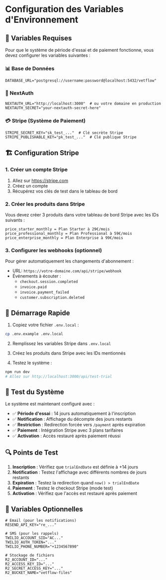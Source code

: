 # Configuration des Variables d'Environnement

## 🔧 Variables Requises

Pour que le système de période d'essai et de paiement fonctionne, vous devez configurer les variables suivantes :

### 📊 Base de Données
```env
DATABASE_URL="postgresql://username:password@localhost:5432/vetflow"
```

### 🔐 NextAuth
```env
NEXTAUTH_URL="http://localhost:3000"  # ou votre domaine en production
NEXTAUTH_SECRET="your-nextauth-secret-here"
```

### 💳 Stripe (Système de Paiement)
```env
STRIPE_SECRET_KEY="sk_test_..."  # Clé secrète Stripe
STRIPE_PUBLISHABLE_KEY="pk_test_..."  # Clé publique Stripe
```

## 🏗️ Configuration Stripe

### 1. Créer un compte Stripe
1. Allez sur https://stripe.com
2. Créez un compte
3. Récupérez vos clés de test dans le tableau de bord

### 2. Créer les produits dans Stripe
Vous devez créer 3 produits dans votre tableau de bord Stripe avec les IDs suivants :

```
price_starter_monthly = Plan Starter à 29€/mois
price_professional_monthly = Plan Professional à 59€/mois  
price_enterprise_monthly = Plan Enterprise à 99€/mois
```

### 3. Configurer les webhooks (optionnel)
Pour gérer automatiquement les changements d'abonnement :
- URL: `https://votre-domaine.com/api/stripe/webhook`
- Événements à écouter :
  - `checkout.session.completed`
  - `invoice.paid`
  - `invoice.payment_failed`
  - `customer.subscription.deleted`

## 🚀 Démarrage Rapide

1. Copiez votre fichier `.env.local` :
```bash
cp .env.example .env.local
```

2. Remplissez les variables Stripe dans `.env.local`

3. Créez les produits dans Stripe avec les IDs mentionnés

4. Testez le système :
```bash
npm run dev
# Allez sur http://localhost:3000/api/test-trial
```

## 🧪 Test du Système

Le système est maintenant configuré avec :

- ✅ **Période d'essai** : 14 jours automatiquement à l'inscription
- ✅ **Notification** : Affichage du décompte des jours restants
- ✅ **Restriction** : Redirection forcée vers `/payment` après expiration
- ✅ **Paiement** : Intégration Stripe avec 3 plans tarifaires
- ✅ **Activation** : Accès restauré après paiement réussi

## 🔍 Points de Test

1. **Inscription** : Vérifiez que `trialEndDate` est définie à +14 jours
2. **Notification** : Testez l'affichage avec différents nombres de jours restants
3. **Expiration** : Testez la redirection quand `now() > trialEndDate`
4. **Paiement** : Testez le checkout Stripe (mode test)
5. **Activation** : Vérifiez que l'accès est restauré après paiement

## 🚨 Variables Optionnelles

```env
# Email (pour les notifications)
RESEND_API_KEY="re_..."

# SMS (pour les rappels)
TWILIO_ACCOUNT_SID="AC..."
TWILIO_AUTH_TOKEN="..."
TWILIO_PHONE_NUMBER="+1234567890"

# Stockage de fichiers
R2_ACCOUNT_ID="..."
R2_ACCESS_KEY_ID="..."
R2_SECRET_ACCESS_KEY="..."
R2_BUCKET_NAME="vetflow-files"
```
